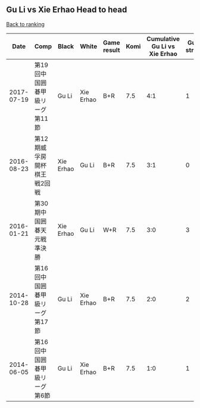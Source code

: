 ## Gu Li vs Xie Erhao Head to head

[Back to ranking](../../index.md)




| **Date** | **Comp** | **Black** | **White** | **Game result** | **Komi** | **Cumulative Gu Li vs Xie Erhao** | **Gu Li streak** | **Xie Erhao streak** | 
| --- | --- | --- | --- | --- | --- | --- | --- | --- |
| 2017-07-19 | 第19回中国囲碁甲級リーグ第11節 | Gu Li | Xie Erhao | B+R | 7.5 | 4:1 | 1 | 0 | 
| 2016-08-23 | 第12期威孚房開杯棋王戦2回戦 | Xie Erhao | Gu Li | B+R | 7.5 | 3:1 | 0 | 1 | 
| 2016-01-21 | 第30期中国囲碁天元戦準決勝 | Xie Erhao | Gu Li | W+R | 7.5 | 3:0 | 3 | 0 | 
| 2014-10-28 | 第16回中国囲碁甲級リーグ第17節 | Gu Li | Xie Erhao | B+R | 7.5 | 2:0 | 2 | 0 | 
| 2014-06-05 | 第16回中国囲碁甲級リーグ第6節 | Gu Li | Xie Erhao | B+R | 7.5 | 1:0 | 1 | 0 |




